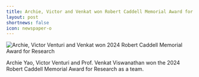 ```yaml
---
title: Archie, Victor and Venkat won Robert Caddell Memorial Award for Research
layout: post
shortnews: false
icon: newspaper-o
---
```


<img src="{%link img/posts/archie_ caddell.jpg %}" alt="Archie, Victor Venturi and Venkat won 2024 Robert Caddell Memorial Award for Research" class="center">

Archie Yao, Victor Venturi and Prof. Venkat Viswanathan won the 2024 Robert Caddell Memorial Award for Research as a team. 
